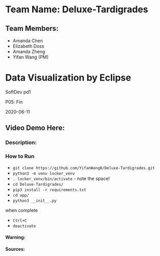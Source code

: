 # Team Name: Deluxe-Tardigrades

## Team Members:
- Amanda Chen
- Elizabeth Doss
- Amanda Zheng
- Yifan Wang (PM)

# Data Visualization by Eclipse

SoftDev pd1

P05: Fin

2020-06-11

## Video Demo Here:

### Description:

### How to Run
<!-- TODO: add details!!! -->
- `git clone https://github.com/YifanWang0/Deluxe-Tardigrades.git`
- `python3 -m venv locker_venv`
- `. locker_venv/bin/activate` - note the space!
- `cd Deluxe-Tardigrades/`
- `pip3 install -r requirements.txt`
- `cd app/`
- `python3 __init__.py`

when complete
- `Ctrl+C`
- `deactivate`

#### Warning:

#### Sources:
        
